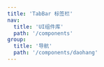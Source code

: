 ```yaml
---
title: 'TabBar 标签栏'
nav:
  title: 'UI组件库'
  path: '/components'
group:
  title: '导航'
  path: '/components/daohang'
---
```


<code src="./demos/index.tsx"></code> <API></API>
